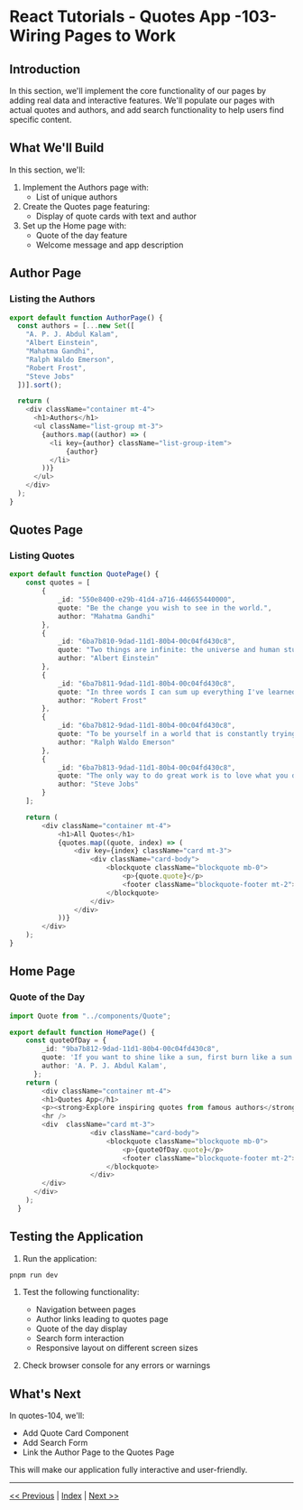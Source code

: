 # React Tutorials - Quotes App -103- Wiring Pages to Work

## Introduction

In this section, we'll implement the core functionality of our pages by adding real data and interactive features. We'll populate our pages with actual quotes and authors, and add search functionality to help users find specific content.

## What We'll Build

In this section, we'll:

1. Implement the Authors page with:
   - List of unique authors
2. Create the Quotes page featuring:
   - Display of quote cards with text and author
3. Set up the Home page with:
   - Quote of the day feature
   - Welcome message and app description

## Author Page

### Listing the Authors

```typescript
export default function AuthorPage() {
  const authors = [...new Set([
    "A. P. J. Abdul Kalam",
    "Albert Einstein",
    "Mahatma Gandhi",
    "Ralph Waldo Emerson",
    "Robert Frost",
    "Steve Jobs"
  ])].sort(); 

  return (
    <div className="container mt-4">
      <h1>Authors</h1>
      <ul className="list-group mt-3">
        {authors.map((author) => (
          <li key={author} className="list-group-item">
              {author}
          </li>
        ))}
      </ul>
    </div>
  );
}
```

## Quotes Page

### Listing Quotes

```typescript
export default function QuotePage() {
    const quotes = [
        {
            _id: "550e8400-e29b-41d4-a716-446655440000",
            quote: "Be the change you wish to see in the world.",
            author: "Mahatma Gandhi"
        },
        {
            _id: "6ba7b810-9dad-11d1-80b4-00c04fd430c8",
            quote: "Two things are infinite: the universe and human stupidity; and I'm not sure about the universe.",
            author: "Albert Einstein"
        },
        {
            _id: "6ba7b811-9dad-11d1-80b4-00c04fd430c8",
            quote: "In three words I can sum up everything I've learned about life: it goes on.",
            author: "Robert Frost"
        },
        {
            _id: "6ba7b812-9dad-11d1-80b4-00c04fd430c8",
            quote: "To be yourself in a world that is constantly trying to make you something else is the greatest accomplishment.",
            author: "Ralph Waldo Emerson"
        },
        {
            _id: "6ba7b813-9dad-11d1-80b4-00c04fd430c8",
            quote: "The only way to do great work is to love what you do.",
            author: "Steve Jobs"
        }
    ];

    return (
        <div className="container mt-4">
            <h1>All Quotes</h1>
            {quotes.map((quote, index) => (
                <div key={index} className="card mt-3">
                    <div className="card-body">
                        <blockquote className="blockquote mb-0">
                            <p>{quote.quote}</p>
                            <footer className="blockquote-footer mt-2">{quote.author}</footer>
                        </blockquote>
                    </div>
                </div>
            ))}
        </div>
    );
}
```

## Home Page

### Quote of the Day

```typescript
import Quote from "../components/Quote";

export default function HomePage() {
    const quoteOfDay = {
        _id: "9ba7b812-9dad-11d1-80b4-00c04fd430c8",
        quote: 'If you want to shine like a sun, first burn like a sun.',
        author: 'A. P. J. Abdul Kalam',
      };
    return (
        <div className="container mt-4">
        <h1>Quotes App</h1>
        <p><strong>Explore inspiring quotes from famous authors</strong></p>
        <hr />
        <div  className="card mt-3">
                    <div className="card-body">
                        <blockquote className="blockquote mb-0">
                            <p>{quoteOfDay.quote}</p>
                            <footer className="blockquote-footer mt-2">{quoteOfDay.author}</footer>
                        </blockquote>
                    </div>
        </div>
      </div>
    );
  }
```

## Testing the Application

1. Run the application:

```bash
pnpm run dev
```

1. Test the following functionality:
   - Navigation between pages
   - Author links leading to quotes page
   - Quote of the day display
   - Search form interaction
   - Responsive layout on different screen sizes

1. Check browser console for any errors or warnings

## What's Next

In quotes-104, we'll:

- Add Quote Card Component
- Add Search Form
- Link the Author Page to the Quotes Page

This will make our application fully interactive and user-friendly.

---

[<< Previous](/tutorial-reactjs/quotes-102) | [Index](/tutorial-reactjs/) | [Next >>](/tutorial-reactjs/quotes-104)
